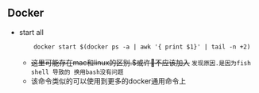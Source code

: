 ## Docker
- start all
    ```
        docker start $(docker ps -a | awk '{ print $1}' | tail -n +2)
    ```
    - ~~这里可能存在mac和linux的区别.$或许不应该加入~~ `发现原因.是因为fish shell 导致的 换用bash没有问题`
    - 该命令类似的可以使用到更多的docker通用命令上